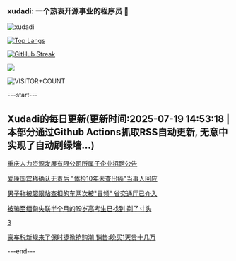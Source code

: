 ### xudadi: 一个热衷开源事业的程序员 👋

![xudadi](https://github-readme-stats-git-masterorgs-github-readme-stats-team.vercel.app/api?username=xudadi)

[![Top Langs](https://github-readme-stats.vercel.app/api/top-langs/?username=xudadi)](https://github.com/anuraghazra/github-readme-stats)

[![GitHub Streak](https://streak-stats.demolab.com?user=xudadi&locale=zh_Hans)](https://git.io/streak-stats)

![](https://raw.githubusercontent.com/xudadi/xudadi/main/assets/github-contribution-grid-snake.svg)

![VISITOR+COUNT](https://komarev.com/ghpvc/?username=xudadi&label=VISITOR+COUNT)


---start---

## Xudadi的每日更新(更新时间:2025-07-19 14:53:18 | 本部分通过Github Actions抓取RSS自动更新, 无意中实现了自动刷绿墙...)

[重庆人力资源发展有限公司所属子企业招聘公告](https://www.gongkaoleida.com/article/2519719)

[爱康国宾称确认无责后 "体检10年未查出癌"当事人回应](https://m.163.com/news/article/K4R3Q5RQ00018AOR.html)

[男子称被超限站查扣的车两次被"冒领" 省交通厅已介入](https://m.163.com/news/article/K4PCCG2U0514R9P4.html)

[被骗至缅甸失联半个月的19岁高考生已找到 剃了寸头](https://m.163.com/news/article/K4R3B78T053469LG.html)

[3](https://m.163.com/touch/news/sub/domestic)

[豪车税新规来了保时捷掀抢购潮 销售:晚买1天贵十几万](https://m.163.com/news/article/K4R142OU0512B07B.html)

---end---
